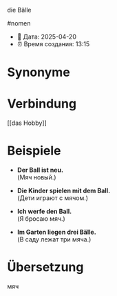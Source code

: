 die Bälle

#nomen
- 📍 Дата: 2025-04-20
- ⏰ Время создания: 13:15
# Synonyme

# Verbindung 
[[das Hobby]]
# Beispiele
- **Der Ball ist neu.**  
    (Мяч новый.)
    
- **Die Kinder spielen mit dem Ball.**  
    (Дети играют с мячом.)
    
- **Ich werfe den Ball.**  
    (Я бросаю мяч.)
    
- **Im Garten liegen drei Bälle.**  
    (В саду лежат три мяча.)
# Übersetzung
мяч